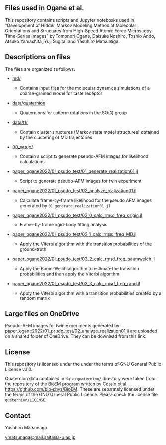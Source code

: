 ## Files used in Ogane et al.

This repository contains scripts and Jupyter notebooks used in "Development of Hidden Markov Modeling Method of Molecular Orientations and Structures from High-Speed Atomic Force Microscopy Time-Series Images" by Tomonori Ogane, Daisuke Noshiro, Toshio Ando, Atsuko Yamashita, Yuji Sugita, and Yasuhiro Matsunaga.

## Descriptions on files

The files are organized as follows:

- [md/](https://github.com/matsunagalab/paper_ogane2022/tree/main/md)

  - Contains input files for the molecular dynamics simulations of a coarse-grained model for taste receptor
 
- [data/quaternion](https://github.com/matsunagalab/paper_ogane2022/tree/main/data/quaternion)

  - Quaternions for uniform rotations in the SO(3) group
 
- [data/t1r](https://github.com/matsunagalab/paper_ogane2022/tree/main/data/t1r)

  - Contain cluster structures (Markov state model structures) obtained by the clustering of MD trajectories
 
- [00_setup/](https://github.com/matsunagalab/paper_ogane2022/tree/main/00_setup)

  - Contain a script to generate pseudo-AFM images for likelihood calculations
 
- [paper_ogane2022/01_psudo_test/01_generate_realization01.jl](https://github.com/matsunagalab/paper_ogane2022/blob/main/01_psudo_test/01_generate_realization01.jl)

  - Script to generate pseudo-AFM images for twin experiment
 
- [paper_ogane2022/01_psudo_test/02_analyze_realization01.jl](https://github.com/matsunagalab/paper_ogane2022/blob/main/01_psudo_test/02_analyze_realization01.jl)

  - Calculate frame-by-frame likelihood for the pseudo AFM images generated by `01_generate_realization01.jl` 
 
- [paper_ogane2022/01_psudo_test/03_0_calc_rmsd_freq_origin.jl](https://github.com/matsunagalab/paper_ogane2022/blob/main/01_psudo_test/03_0_calc_rmsd_freq_origin.jl)

  - Frame-by-frame rigid-body fitting analysis
 
- [paper_ogane2022/01_psudo_test/03_1_calc_rmsd_freq_MD.jl](https://github.com/matsunagalab/paper_ogane2022/blob/main/01_psudo_test/03_2_calc_rmsd_freq_baumwelch.jl)

  - Apply the Viterbi algorithm with the transition probabilities of the ground-truth
 
- [paper_ogane2022/01_psudo_test/03_2_calc_rmsd_freq_baumwelch.jl](https://github.com/matsunagalab/paper_ogane2022/blob/main/01_psudo_test/03_2_calc_rmsd_freq_baumwelch.jl)

  - Apply the Baum-Welch algorithm to estimate the transition probabilities and then apply the Viterbi algorithm

- [paper_ogane2022/01_psudo_test/03_3_calc_rmsd_freq_rand.jl](https://github.com/matsunagalab/paper_ogane2022/blob/main/01_psudo_test/03_3_calc_rmsd_freq_rand.jl)

  - Apply the Viterbi algorithm with a transition probabilities created by a random matrix

 
## Large files on OneDrive

Pseudo-AFM images for twin experiments generated by [paper_ogane2022/01_psudo_test/02_analyze_realization01.jl](https://github.com/matsunagalab/paper_ogane2022/blob/main/01_psudo_test/02_analyze_realization01.jl) are uploaded on a shared folder of OneDrive. They can be download from this link. 

## License

This repository is licensed under the under the terms of GNU General Public License v3.0. 

Quaternion data contained in `data/quaternion/` directory were taken from the repository of the BioEM program written by Cossio et al. https://github.com/bio-phys/BioEM. These are separately licensed under the terms of the GNU General Public License. Please check the license file `quaternion/LICENSE`. 


## Contact

Yasuhiro Matsunaga

ymatsunaga@mail.saitama-u.ac.jp

